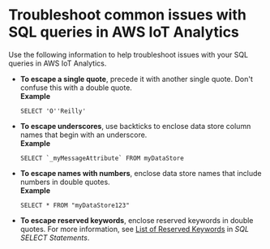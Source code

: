 # Troubleshoot common issues with SQL queries in AWS IoT Analytics<a name="troubleshoot-queries"></a>

Use the following information to help troubleshoot issues with your SQL queries in AWS IoT Analytics\.
+ **To escape a single quote**, precede it with another single quote\. Don't confuse this with a double quote\.  
**Example**  

  ```
  SELECT 'O''Reilly'
  ```
+ **To escape underscores**, use backticks to enclose data store column names that begin with an underscore\.  
**Example**  

  ```
  SELECT `_myMessageAttribute` FROM myDataStore
  ```
+ **To escape names with numbers**, enclose data store names that include numbers in double quotes\.  
**Example**  

  ```
  SELECT * FROM "myDataStore123"
  ```
+ **To escape reserved keywords**, enclose reserved keywords in double quotes\. For more information, see [List of Reserved Keywords](https://docs.aws.amazon.com/athena/latest/ug/reserved-words.html#list-of-reserved-words-sql-select) in *SQL SELECT Statements*\.